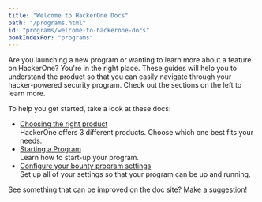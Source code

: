 ```yaml
---
title: "Welcome to HackerOne Docs"
path: "/programs.html"
id: "programs/welcome-to-hackerone-docs"
bookIndexFor: "programs"
---
```


Are you launching a new program or wanting to learn more about a feature on HackerOne? You're in the right place. These guides will help you to understand the product so that you can easily navigate through your hacker-powered security program. Check out the sections on the left to learn more.

To help you get started, take a look at these docs:
* [Choosing the right product](/programs/overview.html)<br>HackerOne offers 3 different products. Choose which one best fits your needs.</br>
* [Starting a Program](/programs/program-start-up-guide.html)<br>Learn how to start-up your program.</br> 
* [Configure your bounty program settings](/programs/start-h1-bounty.html)<br>Set up all of your settings so that your program can be up and running.</br>

See something that can be improved on the doc site? [Make a suggestion](/programs/edit-the-doc-site.html)!
